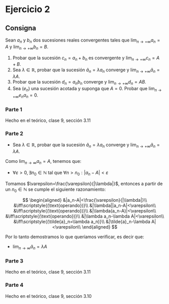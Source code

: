 # Ejercicio 2

## Consigna

Sean $a_n$ y $b_n$ dos sucesiones reales convergentes tales que $\lim_{n \to +\infty} a_n = A$ y $\lim_{n \to +\infty} b_n = B$.

1. Probar que la sucesión $c_n = a_n + b_n$ es convergente y $\lim_{n \to +\infty} c_n = A + B$.
2. Sea $\lambda \in \mathbb{R}$, probar que la sucesión $\tilde{a}_n = \lambda a_n$ converge y $\lim_{n \to +\infty} \tilde{a}_n = \lambda A$.
3. Probar que la sucesión $d_n = a_n b_n$ converge y $\lim_{n \to +\infty} d_n = AB$.
4. Sea $(e_n)$ una sucesión acotada y suponga que $A = 0$. Probar que $\lim_{n \to +\infty} e_n a_n = 0$.

### Parte 1

Hecho en el teórico, clase 9, sección 3.11

### Parte 2

- Sea $\lambda \in \mathbb{R}$, probar que la sucesión $\tilde{a}_n = \lambda a_n$ converge y $\lim_{n \to +\infty} \tilde{a}_n = \lambda A$.

Como $\lim_{n\to\infty}a_n=A$, tenemos que:

- $\forall\varepsilon>0,\exists n_0\in\mathbb{N}$ tal que $\forall n>n_0:|a_n-A|<\varepsilon$

Tomamos $\varepsilon=\frac{\varepsilon}{|\lambda|}$, entonces a partir de un $n_0\in\mathbb{N}$ se cumple el siguiente razonamiento:

$$
\begin{aligned}
&|a_n-A|<\frac{\varepsilon}{|\lambda|}\\
&\iff\scriptstyle{(\text{operando})}\\
&|\lambda||a_n-A|<\varepsilon\\
&\iff\scriptstyle{(\text{operando})}\\
&|\lambda(a_n-A)|<\varepsilon\\
&\iff\scriptstyle{(\text{operando})}\\
&|\lambda a_n-\lambda A|<\varepsilon\\
&\iff\scriptstyle{(\tilde{a}_n=\lambda a_n)}\\
&|\tilde{a}_n-\lambda A|<\varepsilon\\
\end{aligned}
$$

Por lo tanto demostramos lo que queríamos verificar, es decir que:

- $\lim_{n\to\infty}\tilde{a}_n=\lambda A$

### Parte 3

Hecho en el teórico, clase 9, sección 3.11

### Parte 4

Hecho en el teórico, clase 9, sección 3.10